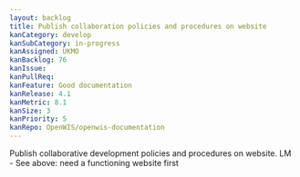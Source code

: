 ```yaml
---
layout: backlog
title: Publish collaboration policies and procedures on website
kanCategory: develop
kanSubCategory: in-progress
kanAssigned: UKMO
kanBacklog: 76
kanIssue:
kanPullReq:
kanFeature: Good documentation
kanRelease: 4.1
kanMetric: 8.1
kanSize: 3
kanPriority: 5
kanRepo: OpenWIS/openwis-documentation
---
```

Publish collaborative development policies and procedures on website. LM - See above: need a functioning website first
